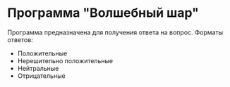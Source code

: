 # Программа "Волшебный шар"

Программа предназначена для получения ответа на вопрос. Форматы ответов:
* Положительные
* Нерешительно положительные
* Нейтральные
* Отрицательные
